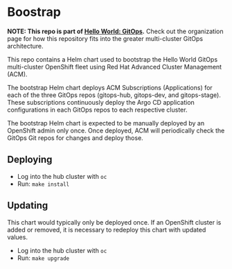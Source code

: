 # Boostrap

**NOTE: This repo is part of [Hello World: GitOps].** Check out the
organization page for how this repository fits into the greater multi-cluster
GitOps architecture.

This repo contains a Helm chart used to bootstrap the Hello World GitOps
multi-cluster OpenShift fleet using Red Hat Advanced Cluster Management (ACM).

The bootstrap Helm chart deploys ACM Subscriptions (Applications) for each of
the three GitOps repos (gitops-hub, gitops-dev, and gitops-stage). These
subscriptions continuously deploy the Argo CD application configurations in
each GitOps repos to each respective cluster.

The bootstrap Helm chart is expected to be manually deployed by an OpenShift
admin only once. Once deployed, ACM will periodically check the GitOps Git
repos for changes and deploy those.

## Deploying

* Log into the hub cluster with `oc`
* Run: `make install`

## Updating

This chart would typically only be deployed once. If an OpenShift cluster is
added or removed, it is necessary to redeploy this chart with updated values.

* Log into the hub cluster with `oc`
* Run: `make upgrade`

[Hello World: GitOps]: https://github.com/hello-world-gitops
